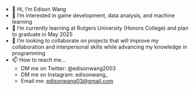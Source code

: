 - 👋 Hi, I’m Edison Wang
- 👀 I’m interested in game development, data analysis, and machine learning
- 🌱 I’m currently learning at Rutgers University (Honors College) and plan to graduate in May 2025
- 💞️ I’m looking to collaborate on projects that will improve my collaboration and interpersonal skills while advancing my knowledge in programming
- 📫 How to reach me...
  - DM me on Twitter: @edisonwang2003
  - DM me on Instagram: edisonwang_
  - Email me: edisonwang03@gmail.com

<!---
edisonwang03/edisonwang03 is a ✨ special ✨ repository because its `README.md` (this file) appears on your GitHub profile.
You can click the Preview link to take a look at your changes.
--->
